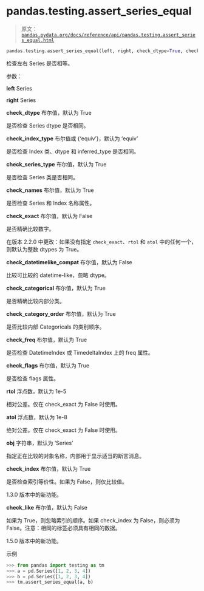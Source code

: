 # pandas.testing.assert_series_equal

> 原文：[`pandas.pydata.org/docs/reference/api/pandas.testing.assert_series_equal.html`](https://pandas.pydata.org/docs/reference/api/pandas.testing.assert_series_equal.html)

```py
pandas.testing.assert_series_equal(left, right, check_dtype=True, check_index_type='equiv', check_series_type=True, check_names=True, check_exact=_NoDefault.no_default, check_datetimelike_compat=False, check_categorical=True, check_category_order=True, check_freq=True, check_flags=True, rtol=_NoDefault.no_default, atol=_NoDefault.no_default, obj='Series', *, check_index=True, check_like=False)
```

检查左右 Series 是否相等。

参数：

**left** Series

**right** Series

**check_dtype** 布尔值，默认为 True

是否检查 Series dtype 是否相同。

**check_index_type** 布尔值或 {‘equiv’}，默认为 ‘equiv’

是否检查 Index 类、dtype 和 inferred_type 是否相同。

**check_series_type** 布尔值，默认为 True

是否检查 Series 类是否相同。

**check_names** 布尔值，默认为 True

是否检查 Series 和 Index 名称属性。

**check_exact** 布尔值，默认为 False

是否精确比较数字。

在版本 2.2.0 中更改：如果没有指定 `check_exact`、`rtol` 和 `atol` 中的任何一个，则默认为整数 dtypes 为 True。

**check_datetimelike_compat** 布尔值，默认为 False

比较可比较的 datetime-like，忽略 dtype。

**check_categorical** 布尔值，默认为 True

是否精确比较内部分类。

**check_category_order** 布尔值，默认为 True

是否比较内部 Categoricals 的类别顺序。

**check_freq** 布尔值，默认为 True

是否检查 DatetimeIndex 或 TimedeltaIndex 上的 freq 属性。

**check_flags** 布尔值，默认为 True

是否检查 flags 属性。

**rtol** 浮点数，默认为 1e-5

相对公差。仅在 check_exact 为 False 时使用。

**atol** 浮点数，默认为 1e-8

绝对公差。仅在 check_exact 为 False 时使用。

**obj** 字符串，默认为 ‘Series’

指定正在比较的对象名称，内部用于显示适当的断言消息。

**check_index** 布尔值，默认为 True

是否检查索引等价性。如果为 False，则仅比较值。

1.3.0 版本中的新功能。

**check_like** 布尔值，默认为 False

如果为 True，则忽略索引的顺序。如果 check_index 为 False，则必须为 False。注意：相同的标签必须具有相同的数据。

1.5.0 版本中的新功能。

示例

```py
>>> from pandas import testing as tm
>>> a = pd.Series([1, 2, 3, 4])
>>> b = pd.Series([1, 2, 3, 4])
>>> tm.assert_series_equal(a, b) 
```

